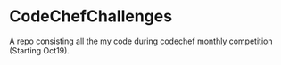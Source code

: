 # CodeChefChallenges
A repo consisting all the my code during codechef monthly competition (Starting Oct19).
